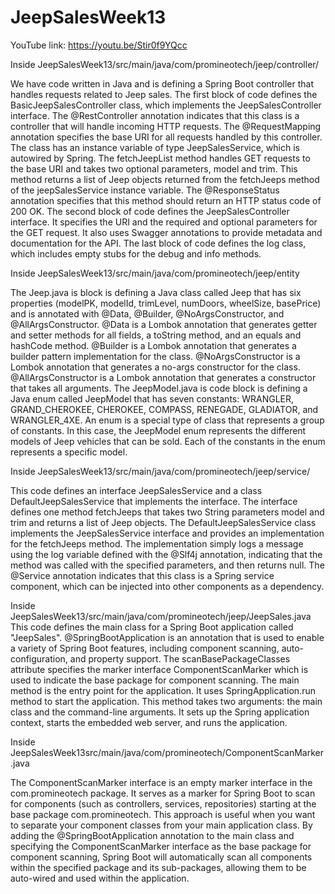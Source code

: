 # JeepSalesWeek13
 YouTube link: https://youtu.be/Stir0f9YQcc

Inside JeepSalesWeek13/src/main/java/com/promineotech/jeep/controller/

We have  code written in Java and is defining a Spring Boot controller that handles requests related to Jeep sales.
The first block of code defines the BasicJeepSalesController class, which implements the JeepSalesController interface. The @RestController annotation indicates that this class is a controller that will handle incoming HTTP requests. The @RequestMapping annotation specifies the base URI for all requests handled by this controller.
The class has an instance variable of type JeepSalesService, which is autowired by Spring. The fetchJeepList method handles GET requests to the base URI and takes two optional parameters, model and trim. This method returns a list of Jeep objects returned from the fetchJeeps method of the jeepSalesService instance variable. The @ResponseStatus annotation specifies that this method should return an HTTP status code of 200 OK.
The second block of code defines the JeepSalesController interface. It specifies the URI and the required and optional parameters for the GET request. It also uses Swagger annotations to provide metadata and documentation for the API.
The last block of code defines the log class, which includes empty stubs for the debug and info methods.

Inside JeepSalesWeek13/src/main/java/com/promineotech/jeep/entity

The Jeep.java is block is defining a Java class called Jeep that has six properties (modelPK, modelId, trimLevel, numDoors, wheelSize, basePrice) and is annotated with @Data, @Builder, @NoArgsConstructor, and @AllArgsConstructor.
@Data is a Lombok annotation that generates getter and setter methods for all fields, a toString method, and an equals and hashCode method.
@Builder is a Lombok annotation that generates a builder pattern implementation for the class.
@NoArgsConstructor is a Lombok annotation that generates a no-args constructor for the class.
@AllArgsConstructor is a Lombok annotation that generates a constructor that takes all arguments.
The JeepModel.java is code block is defining a Java enum called JeepModel that has seven constants: WRANGLER, GRAND_CHEROKEE, CHEROKEE, COMPASS, RENEGADE, GLADIATOR, and WRANGLER_4XE.
An enum is a special type of class that represents a group of constants. In this case, the JeepModel enum represents the different models of Jeep vehicles that can be sold. Each of the constants in the enum represents a specific model.

Inside JeepSalesWeek13/src/main/java/com/promineotech/jeep/service/

This code defines an interface JeepSalesService and a class DefaultJeepSalesService that implements the interface. The interface defines one method fetchJeeps that takes two String parameters model and trim and returns a list of Jeep objects.
The DefaultJeepSalesService class implements the JeepSalesService interface and provides an implementation for the fetchJeeps method. The implementation simply logs a message using the log variable defined with the @Slf4j annotation, indicating that the method was called with the specified parameters, and then returns null.
The @Service annotation indicates that this class is a Spring service component, which can be injected into other components as a dependency.

Inside JeepSalesWeek13/src/main/java/com/promineotech/jeep/JeepSales.java 
This code defines the main class for a Spring Boot application called "JeepSales".
@SpringBootApplication is an annotation that is used to enable a variety of Spring Boot features, including component scanning, auto-configuration, and property support. The scanBasePackageClasses attribute specifies the marker interface ComponentScanMarker which is used to indicate the base package for component scanning.
The main method is the entry point for the application. It uses SpringApplication.run method to start the application. This method takes two arguments: the main class and the command-line arguments. It sets up the Spring application context, starts the embedded web server, and runs the application.

Inside JeepSalesWeek13src/main/java/com/promineotech/ComponentScanMarker.java 

The ComponentScanMarker interface is an empty marker interface in the com.promineotech package. It serves as a marker for Spring Boot to scan for components (such as controllers, services, repositories) starting at the base package com.promineotech. This approach is useful when you want to separate your component classes from your main application class. By adding the @SpringBootApplication annotation to the main class and specifying the ComponentScanMarker interface as the base package for component scanning, Spring Boot will automatically scan all components within the specified package and its sub-packages, allowing them to be auto-wired and used within the application.

